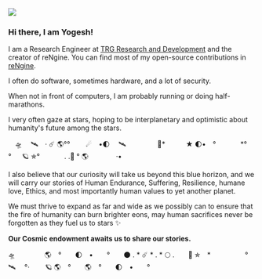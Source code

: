 <img src="planets.gif">

### Hi there, I am Yogesh!

I am a Research Engineer at [TRG Research and Development](https://www.trgint.com/) and the creator of reNgine. You can find most of my open-source contributions in [reNgine](https://github.com/yogeshojha/rengine).

I often do software, sometimes hardware, and a lot of security.

When not in front of computers, I am probably running or doing half-marathons. 

I very often gaze at stars, hoping to be interplanetary and optimistic about humanity's future among the stars. 

　🛸 　🛰　· ☄ 🌎°°　　 ☄　•🌓　 🛰　　 　　  🌙*　　　★ 🌓•　°　　 　 *°　 　°  　 🪐 ✯°　 　　 . .🚀 ° 🌎　　　　·•

I also believe that our curiosity will take us beyond this blue horizon, and we will carry our stories of Human Endurance, Suffering, Resilience, humane love, Ethics, and most importantly human values to yet another planet. 

We must thrive to expand as far and wide as we possibly can to ensure that the fire of humanity can burn brighter eons, may human sacrifices never be forgotten as they fuel us to stars ✨

**Our Cosmic endowment awaits us to share our stories.**

🛸　　　 　🌎　°　　🌓　•　　°　　🌑       .    *    ☄️     *    .  *     🌕  .　　🚀 ✯　*　　　　　°　　　　🛰 　°·　　 🪐 🌎　°　　🌎　°　　🌓　•　　°
